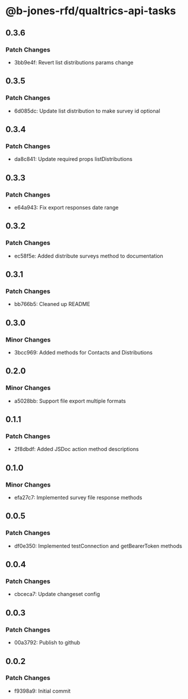 # @b-jones-rfd/qualtrics-api-tasks

## 0.3.6

### Patch Changes

- 3bb9e4f: Revert list distributions params change

## 0.3.5

### Patch Changes

- 6d085dc: Update list distribution to make survey id optional

## 0.3.4

### Patch Changes

- da8c841: Update required props listDistributions

## 0.3.3

### Patch Changes

- e64a943: Fix export responses date range

## 0.3.2

### Patch Changes

- ec58f5e: Added distribute surveys method to documentation

## 0.3.1

### Patch Changes

- bb766b5: Cleaned up README

## 0.3.0

### Minor Changes

- 3bcc969: Added methods for Contacts and Distributions

## 0.2.0

### Minor Changes

- a5028bb: Support file export multiple formats

## 0.1.1

### Patch Changes

- 2f8dbdf: Added JSDoc action method descriptions

## 0.1.0

### Minor Changes

- efa27c7: Implemented survey file response methods

## 0.0.5

### Patch Changes

- df0e350: Implemented testConnection and getBearerToken methods

## 0.0.4

### Patch Changes

- cbceca7: Update changeset config

## 0.0.3

### Patch Changes

- 00a3792: Publish to github

## 0.0.2

### Patch Changes

- f9398a9: Initial commit
